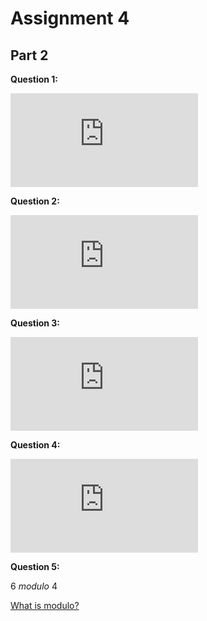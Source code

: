 # Assignment 4
## Part 2

**Question 1:**

![equation](http://www.sciweavers.org/tex2img.php?eq=%5Cfrac%7B3%20%5Ctimes%205%7D%7B2%20%2B%203%7D%20&bc=White&fc=Black&im=jpg&fs=12&ff=arev&edit=0)

**Question 2:**

![equation](http://www.sciweavers.org/tex2img.php?eq=%5Csqrt%7B7%20%2B%209%7D%20%5Ctimes%202&bc=White&fc=Black&im=jpg&fs=12&ff=arev&edit=0)

**Question 3:**

![equation](http://www.sciweavers.org/tex2img.php?eq=%7B%284%20-%207%29%7D%5E%7B3%7D%20&bc=White&fc=Black&im=jpg&fs=12&ff=arev&edit=0)

**Question 4:**

![equation](http://www.sciweavers.org/tex2img.php?eq=%5Csqrt%5B4%5D%7B-19%20%2B%20100%7D%20&bc=White&fc=Black&im=jpg&fs=12&ff=arev&edit=0)

**Question 5:**

6 *modulo* 4

[What is modulo?](http://lmgtfy.com/?q=What+is+modulo%3F)
